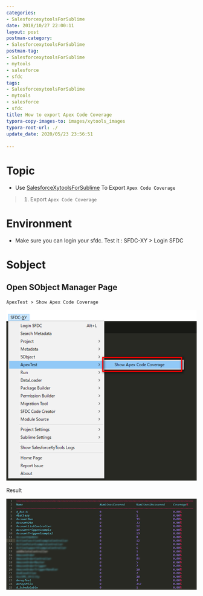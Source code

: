 ```yaml
---
categories:
- SalesforcexytoolsForSublime
date: 2018/10/27 22:00:11
layout: post
postman-category:
- SalesforcexytoolsForSublime
postman-tag:
- SalesforcexytoolsForSublime
- mytools
- salesforce
- sfdc
tags:
- SalesforcexytoolsForSublime
- mytools
- salesforce
- sfdc
title: How to export Apex Code Coverage
typora-copy-images-to: images/xytools_images
typora-root-url: ./
update_date: 2020/05/23 23:56:51

---
```


# Topic

* Use [SalesforceXytoolsForSublime](http://salesforcexytools.com/categories/SalesforcexytoolsForSublime/) To Export `Apex Code Coverage`

> 1. Export `Apex Code Coverage`
>

# Environment

- Make sure you can login your sfdc. Test it : SFDC-XY > Login SFDC


# Sobject

## Open SObject Manager Page

`ApexTest > Show Apex Code Coverage`

![1540443192921](/images/xytools_images/1540443192921.png)

Result

![1540443323472](/images/xytools_images/1540443323472.png)